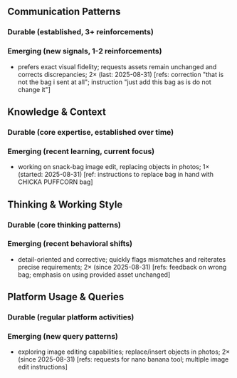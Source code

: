 ## Communication Patterns
### Durable (established, 3+ reinforcements)

### Emerging (new signals, 1-2 reinforcements)
- prefers exact visual fidelity; requests assets remain unchanged and corrects discrepancies; 2× (last: 2025-08-31) [refs: correction "that is not the bag i sent at all"; instruction "just add this bag as is do not change it"]

## Knowledge & Context
### Durable (core expertise, established over time)

### Emerging (recent learning, current focus)
- working on snack-bag image edit, replacing objects in photos; 1× (started: 2025-08-31) [ref: instructions to replace bag in hand with CHICKA PUFFCORN bag]

## Thinking & Working Style
### Durable (core thinking patterns)

### Emerging (recent behavioral shifts)
- detail-oriented and corrective; quickly flags mismatches and reiterates precise requirements; 2× (since 2025-08-31) [refs: feedback on wrong bag; emphasis on using provided asset unchanged]

## Platform Usage & Queries
### Durable (regular platform activities)

### Emerging (new query patterns)
- exploring image editing capabilities; replace/insert objects in photos; 2× (since 2025-08-31) [refs: requests for nano banana tool; multiple image edit instructions]